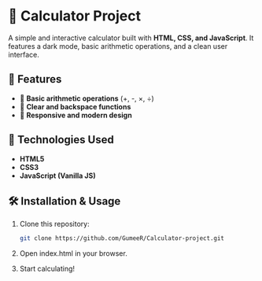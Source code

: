 # 🧮 Calculator Project

A simple and interactive calculator built with **HTML, CSS, and JavaScript**. It features a dark mode, basic arithmetic operations, and a clean user interface.  

## 🚀 Features

- 🔢 **Basic arithmetic operations** (+, -, ×, ÷)  
- 🧹 **Clear and backspace functions**  
- 🎨 **Responsive and modern design**  

## 📂 Technologies Used

- **HTML5**  
- **CSS3**  
- **JavaScript (Vanilla JS)**  

## 🛠 Installation & Usage

1. Clone this repository:  
   ```sh
   git clone https://github.com/GumeeR/Calculator-project.git

2. Open index.html in your browser.
   
3. Start calculating!
